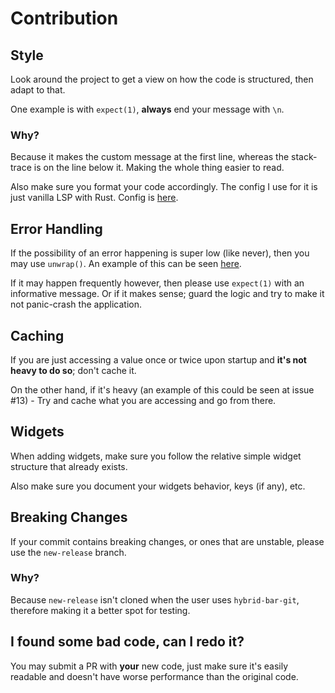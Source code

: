 # Contribution
## Style
Look around the project to get a view on how the code is structured, then adapt to that.

One example is with `expect(1)`, **always** end your message with `\n`.

### Why?
Because it makes the custom message at the first line, whereas the stack-trace is on the line below it. Making the whole thing easier to read.

Also make sure you format your code accordingly. The config I use for it is just vanilla LSP with Rust. Config is [here](https://github.com/vars1ty/NeoRS).

## Error Handling
If the possibility of an error happening is super low (like never), then you may use `unwrap()`. An example of this can be seen [here](https://github.com/vars1ty/HybridBar/blob/main/src/loop.rs#L39).

If it may happen frequently however, then please use `expect(1)` with an informative message. Or if it makes sense; guard the logic and try to make it not panic-crash the application.

## Caching
If you are just accessing a value once or twice upon startup and **it's not heavy to do so**; don't cache it.

On the other hand, if it's heavy (an example of this could be seen at issue #13) - Try and cache what you are accessing and go from there.

## Widgets
When adding widgets, make sure you follow the relative simple widget structure that already exists.

Also make sure you document your widgets behavior, keys (if any), etc.

## Breaking Changes
If your commit contains breaking changes, or ones that are unstable, please use the `new-release` branch.

### Why?
Because `new-release` isn't cloned when the user uses `hybrid-bar-git`, therefore making it a better spot for testing.

## I found some bad code, can I redo it?
You may submit a PR with **your** new code, just make sure it's easily readable and doesn't have worse performance than the original code.
